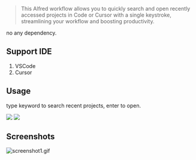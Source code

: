 > This Alfred workflow allows you to quickly search and open recently accessed projects in Code or Cursor with a single keystroke, streamlining your workflow and boosting productivity.



no any dependency.

## Support IDE

1. VSCode
2. Cursor


## Usage

type keyword to search recent projects, enter to open.



[![](https://img.shields.io/badge/version-v0.2-green?style=for-the-badge)](https://img.shields.io/badge/version-v0.2-green?style=for-the-badge)
[![](https://img.shields.io/badge/download-click-blue?style=for-the-badge)](https://github.com/alanhe421/alfred-workflows/raw/master/vscode-open-project/VSCode%20-%20Open%20Project.alfredworkflow)




<!-- more -->

## Screenshots

![screenshot1.gif](screenshots/screenshot1.gif)
